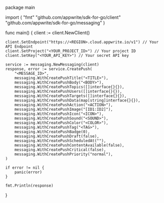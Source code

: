 package main

import (
    "fmt"
    "github.com/appwrite/sdk-for-go/client"
    "github.com/appwrite/sdk-for-go/messaging"
)

func main() {
    client := client.NewClient()

    client.SetEndpoint("https://<REGION>.cloud.appwrite.io/v1") // Your API Endpoint
    client.SetProject("<YOUR_PROJECT_ID>") // Your project ID
    client.SetKey("<YOUR_API_KEY>") // Your secret API key

    service := messaging.NewMessaging(client)
    response, error := service.CreatePush(
        "<MESSAGE_ID>",
        messaging.WithCreatePushTitle("<TITLE>"),
        messaging.WithCreatePushBody("<BODY>"),
        messaging.WithCreatePushTopics([]interface{}{}),
        messaging.WithCreatePushUsers([]interface{}{}),
        messaging.WithCreatePushTargets([]interface{}{}),
        messaging.WithCreatePushData(map[string]interface{}{}),
        messaging.WithCreatePushAction("<ACTION>"),
        messaging.WithCreatePushImage("[ID1:ID2]"),
        messaging.WithCreatePushIcon("<ICON>"),
        messaging.WithCreatePushSound("<SOUND>"),
        messaging.WithCreatePushColor("<COLOR>"),
        messaging.WithCreatePushTag("<TAG>"),
        messaging.WithCreatePushBadge(0),
        messaging.WithCreatePushDraft(false),
        messaging.WithCreatePushScheduledAt(""),
        messaging.WithCreatePushContentAvailable(false),
        messaging.WithCreatePushCritical(false),
        messaging.WithCreatePushPriority("normal"),
    )

    if error != nil {
        panic(error)
    }

    fmt.Println(response)
}
